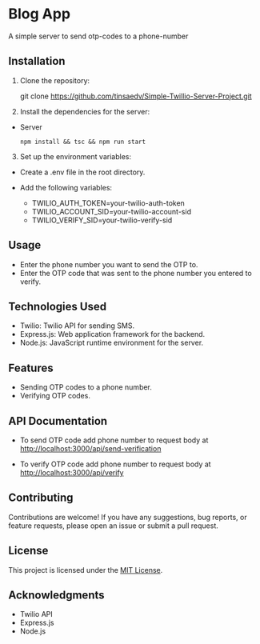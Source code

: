 # Blog App

A simple server to send otp-codes to a phone-number

## Installation

1. Clone the repository:

   git clone <https://github.com/tinsaedv/Simple-Twillio-Server-Project.git>

2. Install the dependencies for the server:

- Server

  ```
  npm install && tsc && npm run start
  ```

3. Set up the environment variables:

- Create a .env file in the root directory.
- Add the following variables:

  - TWILIO_AUTH_TOKEN=your-twilio-auth-token
  - TWILIO_ACCOUNT_SID=your-twilio-account-sid
  - TWILIO_VERIFY_SID=your-twilio-verify-sid

## Usage

- Enter the phone number you want to send the OTP to.
- Enter the OTP code that was sent to the phone number you entered to verify.

## Technologies Used

- Twilio: Twilio API for sending SMS.
- Express.js: Web application framework for the backend.
- Node.js: JavaScript runtime environment for the server.

## Features

- Sending OTP codes to a phone number.
- Verifying OTP codes.

## API Documentation

- To send OTP code add phone number to request body at <http://localhost:3000/api/send-verification>

- To verify OTP code add phone number to request body at <http://localhost:3000/api/verify>

## Contributing

Contributions are welcome! If you have any suggestions, bug reports, or feature requests, please open an issue or submit a pull request.

## License

This project is licensed under the [MIT License](LICENSE).

## Acknowledgments

- Twilio API
- Express.js
- Node.js
